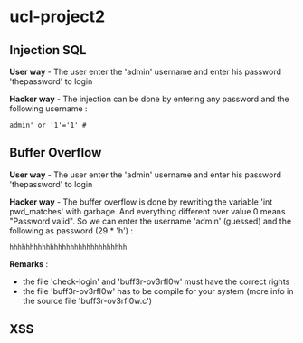 # ucl-project2

## Injection SQL
**User way** - The user enter the 'admin' username and enter his password 'thepassword' to login

**Hacker way** - The injection can be done by entering any password and the following username :
```
admin' or '1'='1' #
```

## Buffer Overflow
**User way** - The user enter the 'admin' username and enter his password 'thepassword' to login

**Hacker way** - The buffer overflow is done by rewriting the variable 'int pwd_matches' with garbage. And everything different over value 0 means "Password valid". So we can enter the username 'admin' (guessed) and the following as password (29 * 'h') :
```
hhhhhhhhhhhhhhhhhhhhhhhhhhhhh
```

**Remarks** :
- the file 'check-login' and 'buff3r-ov3rfl0w' must have the correct rights
- the file 'buff3r-ov3rfl0w' has to be compile for your system (more info in the source file 'buff3r-ov3rfl0w.c')

## XSS
